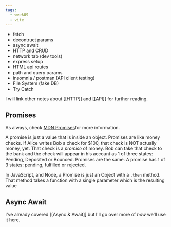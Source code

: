 ```yaml
---
tags:
  - week09
  - vite
---
```

- fetch
- decontruct params
- async await
- HTTP and CRUD
- network tab (dev tools)
- express setup
- HTML api routes
- path and query params
- insomnia / postman (API client testing)
- File System (fake DB)
- Try Catch

I will link other notes about [[HTTP]] and [[API]] for further reading.

## Promises

As always, check [MDN Promises](https://developer.mozilla.org/en-US/docs/Web/JavaScript/Reference/Global_Objects/Promise)for more information.

A promise is just a value that is inside an object. Promises are like money checks. If Alice writes Bob a check for $100, that check is NOT actually money, yet. That check is a *promise* of money. Bob can take that check to the bank and the check will appear in his account as 1 of three states: Pending, Deposited or Bounced. Promises are the same. A promise has 1 of 3 states: pending, fulfilled or rejected.

In JavaScript, and Node, a Promise is just an Object with a `.then` method. That method takes a function with a single parameter which is the resulting value

## Async Await

I've already covered [[Async & Await]] but I'll go over more of *how* we'll use it here.